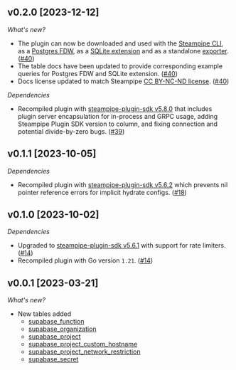 ## v0.2.0 [2023-12-12]

_What's new?_

- The plugin can now be downloaded and used with the [Steampipe CLI](https://steampipe.io/docs), as a [Postgres FDW](https://steampipe.io/docs/steampipe_postgres/overview), as a [SQLite extension](https://steampipe.io/docs//steampipe_sqlite/overview) and as a standalone [exporter](https://steampipe.io/docs/steampipe_export/overview). ([#40](https://github.com/turbot/steampipe-plugin-supabase/pull/40))
- The table docs have been updated to provide corresponding example queries for Postgres FDW and SQLite extension. ([#40](https://github.com/turbot/steampipe-plugin-supabase/pull/40))
- Docs license updated to match Steampipe [CC BY-NC-ND license](https://github.com/turbot/steampipe-plugin-supabase/blob/main/docs/LICENSE). ([#40](https://github.com/turbot/steampipe-plugin-supabase/pull/40))

_Dependencies_

- Recompiled plugin with [steampipe-plugin-sdk v5.8.0](https://github.com/turbot/steampipe-plugin-sdk/blob/main/CHANGELOG.md#v580-2023-12-11) that includes plugin server encapsulation for in-process and GRPC usage, adding Steampipe Plugin SDK version to  column, and fixing connection and potential divide-by-zero bugs. ([#39](https://github.com/turbot/steampipe-plugin-supabase/pull/39))

## v0.1.1 [2023-10-05]

_Dependencies_

- Recompiled plugin with [steampipe-plugin-sdk v5.6.2](https://github.com/turbot/steampipe-plugin-sdk/blob/main/CHANGELOG.md#v562-2023-10-03) which prevents nil pointer reference errors for implicit hydrate configs. ([#18](https://github.com/turbot/steampipe-plugin-supabase/pull/18))

## v0.1.0 [2023-10-02]

_Dependencies_

- Upgraded to [steampipe-plugin-sdk v5.6.1](https://github.com/turbot/steampipe-plugin-sdk/blob/main/CHANGELOG.md#v561-2023-09-29) with support for rate limiters. ([#14](https://github.com/turbot/steampipe-plugin-supabase/pull/14))
- Recompiled plugin with Go version `1.21`. ([#14](https://github.com/turbot/steampipe-plugin-supabase/pull/14))

## v0.0.1 [2023-03-21]

_What's new?_

- New tables added
  - [supabase_function](https://hub.steampipe.io/plugins/turbot/supabase/tables/supabase_function)
  - [supabase_organization](https://hub.steampipe.io/plugins/turbot/supabase/tables/supabase_organization)
  - [supabase_project](https://hub.steampipe.io/plugins/turbot/supabase/tables/supabase_project)
  - [supabase_project_custom_hostname](https://hub.steampipe.io/plugins/turbot/supabase/tables/supabase_project_custom_hostname)
  - [supabase_project_network_restriction](https://hub.steampipe.io/plugins/turbot/supabase/tables/supabase_project_network_restriction)
  - [supabase_secret](https://hub.steampipe.io/plugins/turbot/supabase/tables/supabase_secret)
